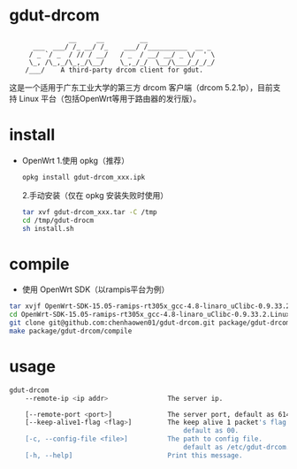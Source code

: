 # gdut-drcom
                   __     __         __
          ___  ___/ /_ __/ /_    ___/ /__________  __ _
         / _ `/ _  / // / __/   / _  / __/ __/ _ \/  ' \
         \_, /\_,_/\_,_/\__/    \_,_/_/  \__/\___/_/_/_/
        /___/    A third-party drcom client for gdut.
        
这是一个适用于广东工业大学的第三方 drcom 客户端（drcom 5.2.1p），目前支持 Linux 平台（包括OpenWrt等用于路由器的发行版）。
# install
* OpenWrt
1.使用 opkg（推荐）
  ```bash
  opkg install gdut-drcom_xxx.ipk
  ```
  2.手动安装（仅在 opkg 安装失败时使用）
  ```bash
  tar xvf gdut-drcom_xxx.tar -C /tmp
  cd /tmp/gdut-drocm
  sh install.sh
  ```
# compile
* 使用 OpenWrt SDK（以rampis平台为例）
```bash
tar xvjf OpenWrt-SDK-15.05-ramips-rt305x_gcc-4.8-linaro_uClibc-0.9.33.2.Linux-x86_64.tar.bz2
cd OpenWrt-SDK-15.05-ramips-rt305x_gcc-4.8-linaro_uClibc-0.9.33.2.Linux-x86_64
git clone git@github.com:chenhaowen01/gdut-drcom.git package/gdut-drcom
make package/gdut-drcom/compile
```
# usage
```bash
gdut-drcom
    --remote-ip <ip addr>               The server ip.

    [--remote-port <port>]              The server port, default as 61440.
    [--keep-alive1-flag <flag>]         The keep alive 1 packet's flag.
                                            default as 00.
    [-c, --config-file <file>]          The path to config file.
                                            default as /etc/gdut-drcom.conf.
    [-h, --help]                        Print this message.
```
